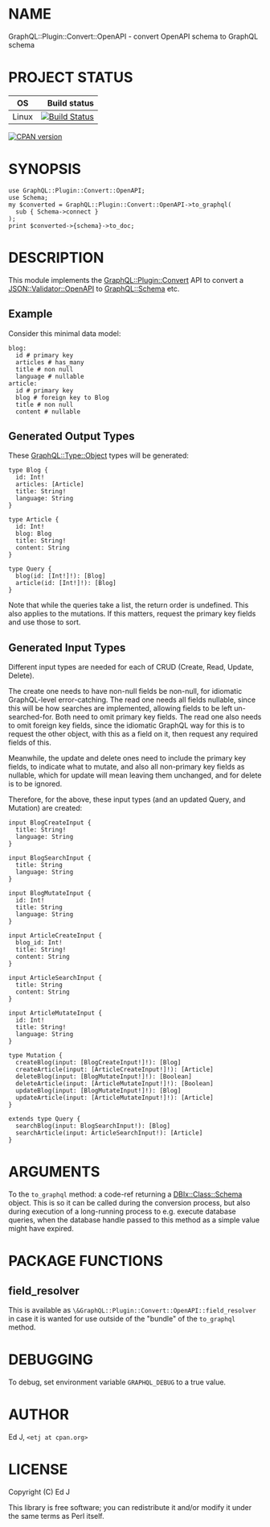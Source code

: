 # NAME

GraphQL::Plugin::Convert::OpenAPI - convert OpenAPI schema to GraphQL schema

# PROJECT STATUS

| OS      |  Build status |
|:-------:|--------------:|
| Linux   | [![Build Status](https://travis-ci.org/graphql-perl/GraphQL-Plugin-Convert-OpenAPI.svg?branch=master)](https://travis-ci.org/graphql-perl/GraphQL-Plugin-Convert-OpenAPI) |

[![CPAN version](https://badge.fury.io/pl/GraphQL-Plugin-Convert-OpenAPI.svg)](https://metacpan.org/pod/GraphQL::Plugin::Convert::OpenAPI)

# SYNOPSIS

    use GraphQL::Plugin::Convert::OpenAPI;
    use Schema;
    my $converted = GraphQL::Plugin::Convert::OpenAPI->to_graphql(
      sub { Schema->connect }
    );
    print $converted->{schema}->to_doc;

# DESCRIPTION

This module implements the [GraphQL::Plugin::Convert](https://metacpan.org/pod/GraphQL::Plugin::Convert) API to convert
a [JSON::Validator::OpenAPI](https://metacpan.org/pod/JSON::Validator::OpenAPI) to [GraphQL::Schema](https://metacpan.org/pod/GraphQL::Schema) etc.

## Example

Consider this minimal data model:

    blog:
      id # primary key
      articles # has_many
      title # non null
      language # nullable
    article:
      id # primary key
      blog # foreign key to Blog
      title # non null
      content # nullable

## Generated Output Types

These [GraphQL::Type::Object](https://metacpan.org/pod/GraphQL::Type::Object) types will be generated:

    type Blog {
      id: Int!
      articles: [Article]
      title: String!
      language: String
    }

    type Article {
      id: Int!
      blog: Blog
      title: String!
      content: String
    }

    type Query {
      blog(id: [Int!]!): [Blog]
      article(id: [Int!]!): [Blog]
    }

Note that while the queries take a list, the return order is
undefined. This also applies to the mutations. If this matters, request
the primary key fields and use those to sort.

## Generated Input Types

Different input types are needed for each of CRUD (Create, Read, Update,
Delete).

The create one needs to have non-null fields be non-null, for idiomatic
GraphQL-level error-catching. The read one needs all fields nullable,
since this will be how searches are implemented, allowing fields to be
left un-searched-for. Both need to omit primary key fields. The read
one also needs to omit foreign key fields, since the idiomatic GraphQL
way for this is to request the other object, with this as a field on it,
then request any required fields of this.

Meanwhile, the update and delete ones need to include the primary key
fields, to indicate what to mutate, and also all non-primary key fields
as nullable, which for update will mean leaving them unchanged, and for
delete is to be ignored.

Therefore, for the above, these input types (and an updated Query,
and Mutation) are created:

    input BlogCreateInput {
      title: String!
      language: String
    }

    input BlogSearchInput {
      title: String
      language: String
    }

    input BlogMutateInput {
      id: Int!
      title: String
      language: String
    }

    input ArticleCreateInput {
      blog_id: Int!
      title: String!
      content: String
    }

    input ArticleSearchInput {
      title: String
      content: String
    }

    input ArticleMutateInput {
      id: Int!
      title: String!
      language: String
    }

    type Mutation {
      createBlog(input: [BlogCreateInput!]!): [Blog]
      createArticle(input: [ArticleCreateInput!]!): [Article]
      deleteBlog(input: [BlogMutateInput!]!): [Boolean]
      deleteArticle(input: [ArticleMutateInput!]!): [Boolean]
      updateBlog(input: [BlogMutateInput!]!): [Blog]
      updateArticle(input: [ArticleMutateInput!]!): [Article]
    }

    extends type Query {
      searchBlog(input: BlogSearchInput!): [Blog]
      searchArticle(input: ArticleSearchInput!): [Article]
    }

# ARGUMENTS

To the `to_graphql` method: a code-ref returning a [DBIx::Class::Schema](https://metacpan.org/pod/DBIx::Class::Schema)
object. This is so it can be called during the conversion process,
but also during execution of a long-running process to e.g. execute
database queries, when the database handle passed to this method as a
simple value might have expired.

# PACKAGE FUNCTIONS

## field\_resolver

This is available as `\&GraphQL::Plugin::Convert::OpenAPI::field_resolver`
in case it is wanted for use outside of the "bundle" of the `to_graphql`
method.

# DEBUGGING

To debug, set environment variable `GRAPHQL_DEBUG` to a true value.

# AUTHOR

Ed J, `<etj at cpan.org>`

# LICENSE

Copyright (C) Ed J

This library is free software; you can redistribute it and/or modify
it under the same terms as Perl itself.

